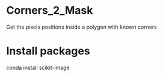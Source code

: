 # Corners_2_Mask
Get the pixels positions inside a polygon with known corners

# Install packages
conda install scikit-image